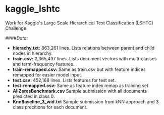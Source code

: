 kaggle_lshtc
============

Work for Kaggle's Large Scale Hierarchical Text Classification (LSHTC) Challenge


####*Data:*
* **hierachy.txt:** 863,261 lines.  Lists relations between parent and child nodes in hierarchy.
* **train.csv:** 2,365,437 lines.  Lists document vectors with multi-classes and term-frequency features.
* **train-remapped.csv:** Same as train.csv but with feature indices remapped for easier model input.
* **test.csv:** 452,168 lines.  Lists features for test set.
* **test-remapped.csv:** Same as feature index remap as training set.
* **AllZerosBenchmark.csv** Sample submission with all documents predicted in class 0.
* **KnnBaseline_3_wid.txt** Sample submission from kNN approach and 3 class precitions for each document.


